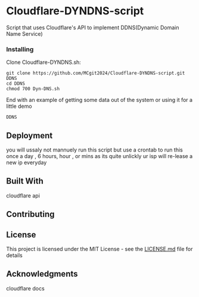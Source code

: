 # Cloudflare-DYNDNS-script

Script that uses Cloudflare's API to implement DDNS(Dynamic Domain Name Service)

### Installing


Clone Cloudflare-DYNDNS.sh:

```
git clone https://github.com/MCgit2024/Cloudflare-DYNDNS-script.git DDNS
cd DDNS
chmod 700 Dyn-DNS.sh

```

End with an example of getting some data out of the system or using it for a little demo
```
DDNS
```

## Deployment

you will ussaly not mannuely run this script but use a crontab to run this once a day , 6 hours, hour , or mins as its quite unlickly ur isp will re-lease a new ip everyday

## Built With

cloudflare api

## Contributing

## License

This project is licensed under the MIT License - see the [LICENSE.md](LICENSE) file for details

## Acknowledgments

cloudflare docs

